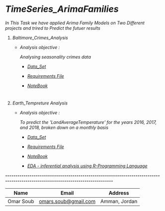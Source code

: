 # *TimeSeries_ArimaFamilies*

*In This Task we have applied Arima Family Models on Two Different projects and trired to Predict the futuer results*

1. *Baltimore_Crimes_Analysis*

    * *Analysis objective :*
    
      *Analysing seasonality crimes data*

      * [*Data_Set*](https://github.com/omars1234/TimeSeries_ArimaFamilies/blob/2d4df13d01d732f7ec6088479f51c8b582b02c37/Baltimore_Crimes_Analysis/Crime_Rate_Data_Baltimore.csv)

      * [*Requirements File*](https://github.com/omars1234/TimeSeries_ArimaFamilies/blob/891e936da1a1169f93dd012a66cd3580c4c31fa6/Baltimore_Crimes_Analysis/requirements.txt)

      * [*NoteBook*](https://github.com/omars1234/TimeSeries_ArimaFamilies/blob/2d4df13d01d732f7ec6088479f51c8b582b02c37/Baltimore_Crimes_Analysis/Baltimore_Crimes.ipynb)      

#

2. *Earth_Tempreture Analysis*

   * *Analysis objective :*

     *To predict the 'LandAverageTemperature' for the years 2016, 2017, and 2018, broken down on a monthly
     basis*

     * [*Data_Set*](https://github.com/omars1234/TimeSeries_ArimaFamilies/blob/7fecbd5263969ee14b1bf5cfcf2ed021e98e8768/Earth_Tempreture%20Analysis/GlobalLandTemperatures_GlobalTemperatures.csv)

     * [*Requirements File*](https://github.com/omars1234/TimeSeries_ArimaFamilies/blob/7fecbd5263969ee14b1bf5cfcf2ed021e98e8768/Earth_Tempreture%20Analysis/requirements.txt)

     * [*NoteBook*](https://github.com/omars1234/TimeSeries_ArimaFamilies/blob/7fecbd5263969ee14b1bf5cfcf2ed021e98e8768/Earth_Tempreture%20Analysis/Earth_Tempreture.ipynb)

     * [*EDA - inferential analysis using R-Programming Language*](https://github.com/omars1234/TimeSeries_ArimaFamilies/blob/7fecbd5263969ee14b1bf5cfcf2ed021e98e8768/Earth_Tempreture%20Analysis/stats.ipynb)

**---------------------------------------------------------------------------------------------------------------------------------**



|Name|Email|Address|    
|----|-----|-------|     
|Omar Soub|omars.soub@gmail.com|Amman, Jordan|     